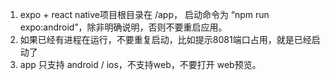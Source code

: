 1. expo + react native项目根目录在 /app， 启动命令为 “npm run expo:android”，除非明确说明，否则不要重启应用。
2. 如果已经有进程在运行，不要重复启动，比如提示8081端口占用，就是已经启动了
3. app 只支持 android / ios，不支持web，不要打开 web预览。
